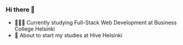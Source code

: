 ### Hi there 👋

- 👩🏻‍🎓 Currently studying Full-Stack Web Development at Business College Helsinki
- 🐝 About to start my studies at Hive Helsinki
